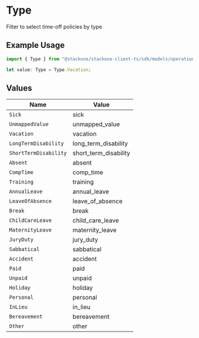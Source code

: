 # Type

Filter to select time-off policies by type

## Example Usage

```typescript
import { Type } from "@stackone/stackone-client-ts/sdk/models/operations";

let value: Type = Type.Vacation;
```

## Values

| Name                  | Value                 |
| --------------------- | --------------------- |
| `Sick`                | sick                  |
| `UnmappedValue`       | unmapped_value        |
| `Vacation`            | vacation              |
| `LongTermDisability`  | long_term_disability  |
| `ShortTermDisability` | short_term_disability |
| `Absent`              | absent                |
| `CompTime`            | comp_time             |
| `Training`            | training              |
| `AnnualLeave`         | annual_leave          |
| `LeaveOfAbsence`      | leave_of_absence      |
| `Break`               | break                 |
| `ChildCareLeave`      | child_care_leave      |
| `MaternityLeave`      | maternity_leave       |
| `JuryDuty`            | jury_duty             |
| `Sabbatical`          | sabbatical            |
| `Accident`            | accident              |
| `Paid`                | paid                  |
| `Unpaid`              | unpaid                |
| `Holiday`             | holiday               |
| `Personal`            | personal              |
| `InLieu`              | in_lieu               |
| `Bereavement`         | bereavement           |
| `Other`               | other                 |